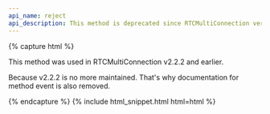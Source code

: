 ```yaml
---
api_name: reject
api_description: This method is deprecated since RTCMultiConnection version 3
---
```


{% capture html %}

<section>
    <p>This method was used in RTCMultiConnection v2.2.2 and earlier.</p>
    <p>Because v2.2.2 is no more maintained. That's why documentation for method event is also removed.</p>
</section>

{% endcapture %}
{% include html_snippet.html html=html %}
